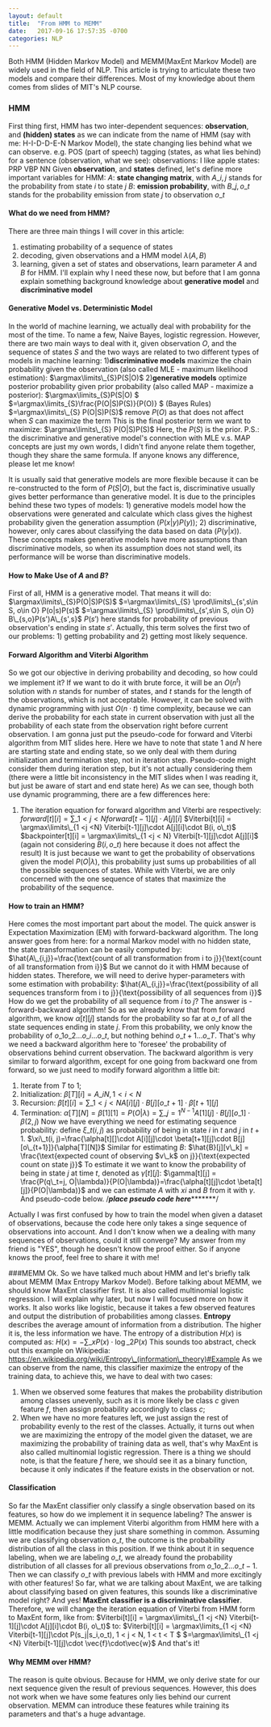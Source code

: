 ```yaml
---
layout: default
title:  "From HMM to MEMM"
date:   2017-09-16 17:57:35 -0700
categories: NLP
---
```

Both HMM (Hidden Markov Model) and MEMM(MaxEnt Markov Model) are widely used in the field of NLP. This article is trying to articulate these two models and compare their differences. Most of my knowledge about them comes from slides of MIT's NLP course.

### HMM
First thing first, HMM has two inter-dependent sequences: <b>observation</b>, and <b>(hidden) states</b> as we can indicate from the name of HMM (say with me: H-I-D-D-E-N Markov Model), the state changing lies behind what we can observe. e.g. POS (part of speech) tagging (states, as what lies behind) for a sentence (observation, what we see):
observations: I like apple
states: PRP VBP NN
Given <b>observation</b>, and <b> states</b> defined, let's define more important variables for HMM:
$A$: <b>state changing matrix</b>, with $A\_{i,j}$ stands for the probability from state $i$ to state $j$
$B$: <b>emission probability</b>, with $B\_{j,o\_t}$ stands for the probability emission from state $j$ to observation $o\_t$

#### What do we need from HMM?
There are three main things I will cover in this article:
1) estimating probability of a sequence of states
2) decoding, given observations and a HMM model $\lambda(A,B)$
3) learning, given a set of states and observations, learn parameter $A$ and $B$ for HMM.
I'll explain why I need these now, but before that I am gonna explain something background knowledge about <b>generative model</b> and <b>discriminative model</b>
#### Generative Model vs. Deterministic Model
In the world of machine learning, we actually deal with probability for the most of the time. To name a few, Naive Bayes, logistic regression. However, there are two main ways to deal with it, given observation $O$, and the sequence of states $S$ and the two ways are related to two different types of models in machine learning:
1)<b>discriminative models</b> maximize the chain probability given the observation (also called MLE - maximum likelihood estimation):
$\DeclareMathOperator*{\argmax}{arg\,max}$
$\argmax\limits\_{S}P(S|O)$
2)<b>generative models</b> optimize posterior probability given prior probability (also called MAP - maximize a posterior):
$\argmax\limits\_{S}P(S|O) $
$=\argmax\limits\_{S}\frac{P(O|S)P(S)}{P(O)}  $ (Bayes Rules)
$=\argmax\limits\_{S} P(O|S)P(S)$ remove $P(O)$ as that does not affect when $S$ can maximize the term
This is the final posterior term we want to maximize:
$\argmax\limits\_{S} P(O|S)P(S)$
Here, the $P(S)$ is the prior.
P.S.: the discriminative and generative model's connection with MLE v.s. MAP concepts are just my own words, I didn't find anyone relate them together, though they share the same formula. If anyone knows any difference, please let me know!

It is usually said that generative models are more flexible because it can be re-constructed to the form of $P(S|O)$, but the fact is, discriminative usually gives better performance than generative model. It is due to the principles behind these two types of models: 1) generative models model how the observations were generated and calculate which class gives the highest probability given the generation assumption ($P(x|y)P(y)$); 2) discriminative, however, only cares about classifying the data based on data ($P(y|x)$). These concepts makes generative models have more assumptions than discriminative models, so when its assumption does not stand well, its performance will be worse than discriminative models.


#### How to Make Use of $A$ and $B$?
First of all, HMM is a generative model. That means it will do:
$\argmax\limits\_{S}P(O|S)P(S)$
$=\argmax\limits\_{S} \prod\limits\_{s',s\in S, o\in O} P(o|s)P(s)$
$=\argmax\limits\_{S} \prod\limits\_{s',s\in S, o\in O} B\_{s,o}P(s')A\_{s',s}$
$P(s')$ here stands for probability of previous observation's ending in state $s'$.
Actually, this term solves the first two of our problems: 1) getting probability and 2) getting most likely sequence.

#### Forward Algorithm and Viterbi Algorithm
So we got our objective in deriving probability and decoding, so how could we implement it? If we want to do it with brute force, it will be an $O(n^t)$ solution with $n$ stands for number of states, and $t$ stands for the length of the observations, which is not acceptable. However, it can be solved with dynamic programming with just $O(n\cdot t)$ time complexity, because we can derive the probability for each state in current observation with just all the probability of each state from the observation right before current observation. I am gonna just put the pseudo-code for forward and Viterbi algorithm from MIT slides here.
Here we have to note that state 1 and  $N$ here are starting state and ending state, so we only deal with them during initialization and termination step, not in iteration step. Pseudo-code might consider them during iteration step, but it's not actually considering them (there were a little bit inconsistency in the MIT slides when I was reading it, but just be aware of start and end state here)
As we can see, though both use dynamic programming, there are a few differences here:
1) The iteration equation for forward algorithm and Viterbi are respectively:
$forward[t][i] = \sum\limits\_{1 <j <N} forward[t-1][j]\cdot A[j][i]$
$Viterbi[t][i] = \argmax\limits\_{1 <j <N} Viterbi[t-1][j]\cdot A[j][i]\cdot B(i, o\_t)$
$backpointer[t][i] = \argmax\limits\_{1 <j < N} Viterbi[t-1][j]\cdot A[j][i]$ (again not considering $B(i, o\_t)$ here because it does not affect the result)
It is just because we want to get the probability of observations given the model $P(O|\lambda)$, this probability just sums up probabilities of all the possible sequences of states. While with Viterbi, we are only concerned with the one sequence of states that maximize the probability of the sequence.

#### How to train an HMM?
Here comes the most important part about the model. The quick answer is Expectation Maximization (EM) with forward-backward algorithm.
The long answer goes from here: for a normal Markov model with no hidden state, the state transformation can be easily computed by:
$\hat{A\_{i,j}}=\frac{\text{count of all transformation from i to j}}{\text{count of all transformation from i}}$
But we cannot do it with HMM because of hidden states. Therefore, we will need to derive hyper-parameters with some estimation with probability:
$\hat{A\_{i,j}}=\frac{\text{possibility of all sequences transform from i to j}}{\text{possibility of all sequences from i}}$
How do we get the probability of all sequence from $i$ to $j$? The answer is - forward-backward algorithm!
So as we already know that from forward algorithm, we know $\alpha[t][j]$ stands for the probability so far at $o\_t$ of all the state sequences ending in state $j$. From this probability, we only know the probability of $o\_1o\_2...o\_i...o\_t$, but nothing behind $o\_{t+1}...o\_T$. That's why we need a backward algorithm here to 'foresee' the probability of observations behind current observation.
The backward algorithm is very similar to forward algorithm, except for one going from backward one from forward, so we just need to modify forward algorithm a little bit:
1) Iterate from $T$ to $1$;
2) Initialization: $\beta[T][i] = A\_{iN}, 1<i<N$
3) Recursion: $\beta[t][i] = \sum\limits\_{1<j<N}A[i][j]\cdot B[j][o\_{t+1}]\cdot\beta[t+1][j]$
4) Termination: $\alpha[T][N] = \beta[1][1]= P(O|\lambda)=\sum\limits\_{j=1}^{N-1}A[1][j]\cdot B[j][o\_1]\cdot\beta(2, j)$
Now we have everything we need for estimating sequence probability:
define $\xi\_t(i, j)$ as probability of being in state $i$ in $t$ and $j$ in $t+1$.
$\xi\_t(i, j)=\frac{\alpha[t][]\cdot A[i][j]\cdot \beta[t+1][j]\cdot B[j][o\_{t+1}]}{\alpha[T][N]}$
Similar for estimating $B$:
$\hat{B}[j][v\_k] = \frac{\text{expected count of observing $v\_k$ on j}}{\text{expected count on state j}}$
To estimate it we want to know the probability of being in state $j$ at time $t$, denoted as $\gamma[t][j]$:
$\gamma[t][j] = \frac{P(q\_t=j, O|\lambda)}{P(O|\lambda)}=\frac{\alpha[t][j]\cdot \beta[t][j]}{P(O|\lambda)}$
and we can estimate $A$ with $xi$ and $B$ from it with $\gamma$. And pseudo-code below.
/*****************place pseudo code here************************/

Actually I was first confused by how to train the model when given a dataset of observations, because the code here only takes a singe sequence of observations into account. And I don't know when we a dealing with many sequences of observations, could it still converge? My answer from my friend is "YES", though he doesn't know the proof either. So if anyone knows the proof, feel free to share it with me!

###MEMM
Ok. So we have talked much about HMM and let's briefly talk about MEMM (Max Entropy Markov Model). Before talking about MEMM, we should know MaxEnt classifier first. It is also called multinomial logistic regression. I will explain why later, but now I will focused more on how it works. It also works like logistic, because it takes a few observed features and output the distribution of probabilities among classes. <b>Entropy</b> describes the average amount of information from a distribution. The higher it is, the less information we have. The entropy of a distribution $H(x)$ is computed as:
$H(x)=-\sum\limits\_{x} P(x)\cdot \log\_2 P(x)$
 This sounds too abstract, check out this example on Wikipedia: https://en.wikipedia.org/wiki/Entropy\_(information\_theory)#Example
As we can observe from the name, this classifier maximize the entropy of the training data, to achieve this, we have to deal with two cases:
1) When we observed some features that makes the probability distribution among classes unevenly, such as it is more likely be class $c$ given feature $f$, then assign probability accordingly to class $c$;
2) When we have no more features left, we just assign the rest of probability evenly to the rest of the classes.
Actually, it turns out when we are maximizing the entropy of the model given the dataset, we are maximizing the probability of training data as well, that's why MaxEnt is also called multinomial logistic regression.
There is a thing we should note, is that the feature $f$ here, we should see it as a binary function, because it only indicates if the feature exists in the observation or not.
#### Classification
So far the MaxEnt classifier only classify a single observation based on its features, so how do we implement it in  sequence labeling? The answer is MEMM. Actually we can implement Viterbi algorithm from HMM here with a little modification because they just share something in common. Assuming we are classifying observation $o\_t$, the outcome is the probability distribution of all the class in this position. If we think about it in sequence labeling, when we are labeling $o\_t$, we already found the probability distribution of all classes for all previous observations from $o\_1o\_2...o\_{t-1}$. Then we can classify $o\_t$ with previous labels with HMM and more excitingly with other features!
So far, what we are talking about MaxEnt, we are talking about classifying based on given features, this sounds like a discriminative model right? And yes! <b>MaxEnt classifier is a discriminative classifier</b>. Therefore, we will change the iteration equation of Viterbi from HMM form to MaxEnt form, like from:
$Viterbi[t][i] = \argmax\limits\_{1 <j <N} Viterbi[t-1][j]\cdot A[j][i]\cdot B(i, o\_t)$
to:
$Viterbi[t][i] = \argmax\limits\_{1 <j <N} Viterbi[t-1][j]\cdot P(s\_j|s\_i,o\_t), 1 < j < N, 1 < t < T $
$=\argmax\limits\_{1 <j <N} Viterbi[t-1][j]\cdot \vec{f}\cdot\vec{w}$
And that's it!
#### Why MEMM over HMM?
The reason is quite obvious. Because for HMM, we only derive state for our next sequence given the result of previous sequences. However, this does not work when we have some features only lies behind our current observation. MEMM can introduce these features while training its parameters and that's a huge advantage.
